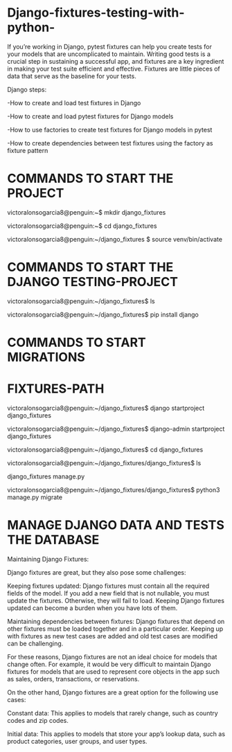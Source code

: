 # Django-fixtures-testing-with-python-
If you’re working in Django, pytest fixtures can help you create tests for your models that are uncomplicated to maintain. Writing good tests is a crucial step in sustaining a successful app, and fixtures are a key ingredient in making your test suite efficient and effective. Fixtures are little pieces of data that serve as the baseline for your tests.

Django steps: 

-How to create and load test fixtures in Django 

-How to create and load pytest fixtures for Django models 

-How to use factories to create test fixtures for Django models in pytest 

-How to create dependencies between test fixtures using the factory as fixture pattern

# COMMANDS TO START THE PROJECT

victoralonsogarcia8@penguin:~$ mkdir django_fixtures

victoralonsogarcia8@penguin:~$ cd django_fixtures

victoralonsogarcia8@penguin:~/django_fixtures $ source venv/bin/activate

# COMMANDS TO START THE DJANGO TESTING-PROJECT

victoralonsogarcia8@penguin:~/django_fixtures$ ls

victoralonsogarcia8@penguin:~/django_fixtures$ pip install django

# COMMANDS TO START MIGRATIONS

# FIXTURES-PATH

victoralonsogarcia8@penguin:~/django_fixtures$ django startproject django_fixtures

victoralonsogarcia8@penguin:~/django_fixtures$ django-admin startproject django_fixtures

victoralonsogarcia8@penguin:~/django_fixtures$ cd django_fixtures

victoralonsogarcia8@penguin:~/django_fixtures/django_fixtures$ ls

django_fixtures  manage.py

victoralonsogarcia8@penguin:~/django_fixtures/django_fixtures$ python3 manage.py migrate

# MANAGE DJANGO DATA AND TESTS THE DATABASE

Maintaining Django Fixtures:

Django fixtures are great, but they also pose some challenges:

Keeping fixtures updated: Django fixtures must contain all the required fields of the model. If you add a new field that is not nullable, you must update the fixtures. Otherwise, they will fail to load. Keeping Django fixtures updated can become a burden when you have lots of them.

Maintaining dependencies between fixtures: Django fixtures that depend on other fixtures must be loaded together and in a particular order. Keeping up with fixtures as new test cases are added and old test cases are modified can be challenging.

For these reasons, Django fixtures are not an ideal choice for models that change often. For example, it would be very difficult to maintain Django fixtures for models that are used to represent core objects in the app such as sales, orders, transactions, or reservations.

On the other hand, Django fixtures are a great option for the following use cases:

Constant data: This applies to models that rarely change, such as country codes and zip codes.

Initial data: This applies to models that store your app’s lookup data, such as product categories, user groups, and user types.
